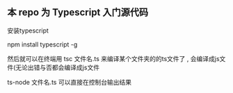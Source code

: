 ## 本 repo 为 Typescript 入门源代码

安装typescript

npm install typescript -g 

然后就可以在终端用  tsc 文件名.ts 来编译某个文件夹的的ts文件了 , 会编译成js文件(无论出错与否都会编译成js文件

ts-node 文件名.ts  可以直接在控制台输出结果

